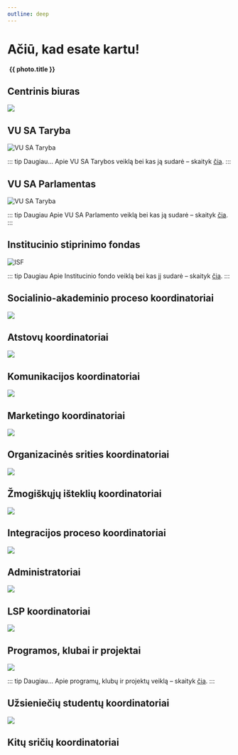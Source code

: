 ```yaml
---
outline: deep
---
```


<script setup lang="ts">
import { teamPhotos, biuras, socakad, atstovai, kom, mark, hr, integration, admin, pkp, intl, lsp, other } from '../data/bendruomene'
import TeamAvatarLayout from '../components/TeamAvatarLayout.vue'
</script>

# Ačiū, kad esate kartu!

<div class="grid grid-cols-2 gap-8 mt-16">
    <div v-for="photo in teamPhotos" class="flex flex-col items-center gap-3">
        <a :href="photo.href">
            <img class="rounded-md shadow-sm hover:shadow-xl transition-shadow" :src="photo.link" />
        </a>
        <strong class="tracking-tight text-lg/5 text-center">{{ photo.title }}</strong>
    </div>
</div>

## Centrinis biuras

![](/img/koordinatoriu-nuotraukos/bendros/Centrinis%20biuras-2.jpg)

<TeamAvatarLayout :members="biuras" />

## VU SA Taryba

![VU SA Taryba](/img/koordinatoriu-nuotraukos/bendros/Taryba-2.jpg)

::: tip Daugiau...
Apie VU SA Tarybos veiklą bei kas ją sudarė – skaityk [čia](/vu-sa/taryba).
:::

## VU SA Parlamentas

![VU SA Taryba](/img/kitos-nuotraukos/Parlamentas.jpg)

::: tip Daugiau
Apie VU SA Parlamento veiklą bei kas ją sudarė – skaityk [čia](/vu-sa/parlamentas).
:::

## Institucinio stiprinimo fondas

![ISF](/img/kitos-nuotraukos/ISF.jpg)

::: tip Daugiau
Apie Institucinio fondo veiklą bei kas jį sudarė – skaityk [čia](/stipri-organizacija/isf).
:::

## Socialinio-akademinio proceso koordinatoriai

![](/img/koordinatoriu-nuotraukos/bendros/Socialinio-akademinio%20proceso%20koordinatoriai-2.jpg)

<TeamAvatarLayout :members="socakad" />

## Atstovų koordinatoriai

![](/img/koordinatoriu-nuotraukos/bendros/atstovu.jpg)

<TeamAvatarLayout :members="atstovai" />

## Komunikacijos koordinatoriai

![](/img/koordinatoriu-nuotraukos/bendros/Komunikacijos%20koordinatoriai-2.jpg)

<TeamAvatarLayout :members="kom" />

## Marketingo koordinatoriai

![](/img/koordinatoriu-nuotraukos/bendros/Marketingo%20srities%20koordinatoriai-2.jpg)

<TeamAvatarLayout :members="mark" />

## Organizacinės srities koordinatoriai

![](/img/koordinatoriu-nuotraukos/bendros/organizacines.jpg)

<TeamAvatarLayout :members="org" />

## Žmogiškųjų išteklių koordinatoriai

![](/img/koordinatoriu-nuotraukos/bendros/HR-2.jpg)

<TeamAvatarLayout :members="hr" />

## Integracijos proceso koordinatoriai

![](/img/koordinatoriu-nuotraukos/bendros/Integracijos%20proceso%20koordinatoriai-2.jpg)

<TeamAvatarLayout :members="integration" />

## Administratoriai

![](/img/koordinatoriu-nuotraukos/bendros/Administratoriai-2.jpg)

<TeamAvatarLayout :members="admin" />

## LSP koordinatoriai

![](/img/koordinatoriu-nuotraukos/bendros/LSP%20koordinatoriai-2.jpg)

<TeamAvatarLayout :members="lsp" />

## Programos, klubai ir projektai

![](/img/koordinatoriu-nuotraukos/bendros/PKP-2.jpg)

::: tip Daugiau...
Apie programų, klubų ir projektų veiklą – skaityk [čia](/darni-bendruomene/pkp).
:::

<TeamAvatarLayout :members="pkp" />

## Užsieniečių studentų koordinatoriai

![](/img/koordinatoriu-nuotraukos/bendros/Uzsienieciu-koordai-2.jpg)

<TeamAvatarLayout :members="intl" />

## Kitų sričių koordinatoriai

<TeamAvatarLayout :members="other" />

